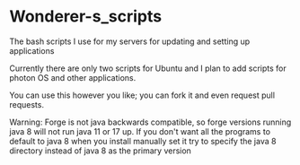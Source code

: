 # Wonderer-s_scripts
The bash scripts I use for my servers for updating and setting up applications

Currently there are only two scripts for Ubuntu and I plan to add scripts for photon OS and other applications. 

You can use this however you like; you can fork it and even request pull requests.

Warning: Forge is not java backwards compatible, so forge versions running java 8 will not run java 11 or 17 up.
If you don't want all the programs to default to java 8 when you install manually set it try to specify the java 8 directory instead of java 8 as the primary version
